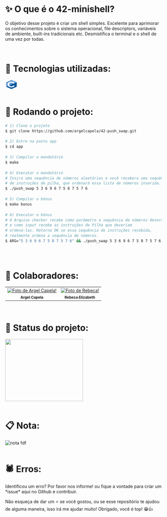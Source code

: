 # ✨ O que é o 42-minishell?
O objetivo desse projeto é criar um shell simples. Excelente para aprimorar os conhecimentos sobre o sistema operacional, file descriptors, variáveis de ambiente, built-ins tradicionais etc. Desmistifica o terminal e o shell de uma vez por todas. <br>
</div>
<br>

<div class="col-12">

# 🔧 Tecnologias utilizadas:<br>
<div style="display: inline_block">
     <img align="center" alt="gel-Js" height="30" width="40" src="https://raw.githubusercontent.com/devicons/devicon/master/icons/c/c-original.svg">
</div>
<br>
	
<div class="col-12">

# 🚀 Rodando o projeto:<br>

```bash
# 1) Clone o projeto
$ git clone https://github.com/argelcapela/42-push_swap.git 	

# 2) Entre na pasta app
$ cd app	
	
# 3) Compilar o mandatório
$ make

# 4) Executar o mandatório 
# Insira uma sequência de números aleatórios e você recebera uma sequência
# de instruções de pilha, que ordenará essa lista de números inserida.
$ ./push_swap 5 3 6 9 6 7 5 8 7 5 7 6
	
# 5) Compilar o bônus
$ make bonus

# 6) Executar o bônus
# O Arquivo checker recebe como parâmetro a sequência de números desordenada, 
# e como input recebe as instruções de Pilha que deveriam
# ordená-las. Retorna OK se essa sequência de instruções recebida, 
# realmente ordena a sequência de números.
$ ARG="5 3 6 9 6 7 5 8 7 5 7 6" && ./push_swap 5 3 6 9 6 7 5 8 7 5 7 6 | ./checker $ARG
	
```
	
</div>
<br>
<div class="col-12">
	
# 🤝 Colaboradores:<br>
<table>
  <tr>
    <td align="center">
      <a href="http://github.com/argelcapela">
        <img src="https://avatars.githubusercontent.com/u/79276276?s=400&u=055b803f4708d59eaf50208ba601f85844125757&v=4" width="100px;" alt="Foto de Argel Capela!"/><br>
        <sub>
          <b>Argel Capela</b>
        </sub>
      </a>
    </td>
     <td align="center">
      <a href="https://github.com/LizzyMartin">
        <img src="https://avatars.githubusercontent.com/u/49369203?v=4" width="100px;" alt="Foto de Rebeca!"/><br>
        <sub>
          <b>Rebeca Elizabeth</b>
        </sub>
      </a>
    </td>
  </tr>
</table>
<br>
</div>
	
<div class="col-12">
	
# 📅 Status do projeto:<br>
<img src="https://i.imgur.com/3bRGIPH.png" width="250px" height="200px">
</div>
	
<br>

<div class="col-12">
	
# 📋 Nota:<br>
<img src="https://i.imgur.com/jJ301iE.png" width="150px" height="150px" alt="nota fdf">
</div>
	
<br>

<div class="col-12">
	
# 🕷 Erros:<br>
<p>Identificou um erro? Por favor nos informe! ou fique a vontade para criar um *issue* aqui no Github e contribuir.</p>
</div>
	
<div class="col-12">
<p>Não esqueça de dar um ⭐️ se você gostou, ou se esse repositório te ajudou de alguma maneira, isso irá me ajudar muito! Obrigado, você é top! 😁👍</p>
</div>
